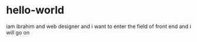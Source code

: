 # hello-world
 iam ibrahim and web designer and i want to enter the field of front end and i will go on
